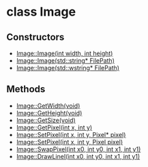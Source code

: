 # class Image

## Constructors

- [Image::Image(int width, int height)](./class_Image_Image(int,%20int).md)
- [Image::Image(std::string* FilePath)](./class_Image_Image(stringptr).md)
- [Image::Image(std::wstring* FilePath)](./class_Image_Image(wstringptr).md)

## Methods

- [Image::GetWidth(void)](./class_Image_GetWidth().md)
- [Image::GetHeight(void)](./class_Image_GetHeight().md)
- [Image::GetSize(void)](./class_Image_GetSize().md)
- [Image::GetPixel(int x, int y)](./class_Image_GetPixel(int,%20int).md)
- [Image::SetPixel(int x, int y, Pixel* pixel)](./class_Image_SetPixel(int,%20int,%20PixelPtr).md)
- [Image::SetPixel(int x, int y, Pixel pixel)](./class_Image_SetPixel(int,%20int,%20Pixel).md)
- [Image::SwapPixel(int x0, int y0, int x1, int y1)](./class_Image_SwapPixel(int,%20int,%20int,%20int).md)
- [Image::DrawLineI(int x0, int y0, int x1, int y1)](./class_Image_DrawLineI(int,%20int,%20int,%20int,%20PixelPtr).md)
